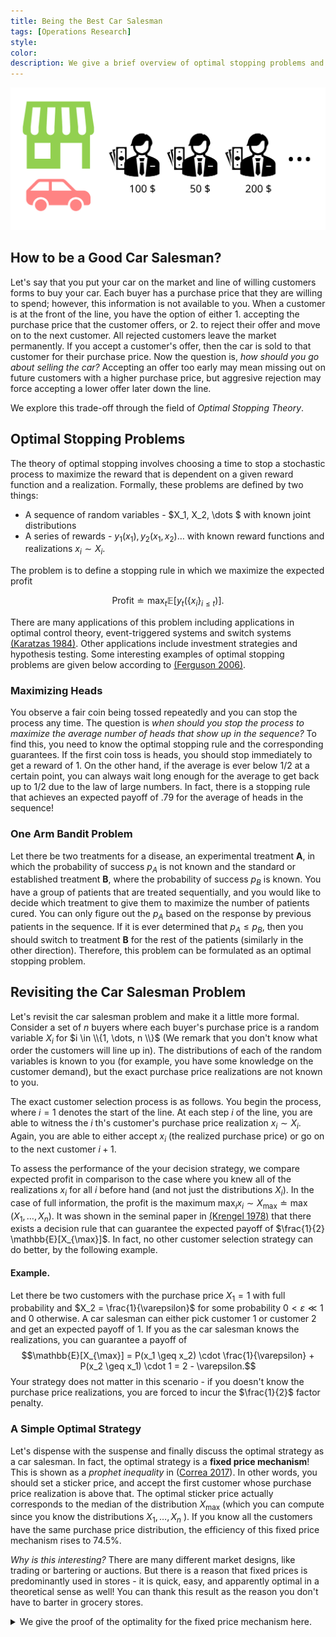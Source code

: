 ```yaml
---
title: Being the Best Car Salesman
tags: [Operations Research]
style: 
color: 
description: We give a brief overview of optimal stopping problems and it's relevance to market design.
---
```



![Car Salesman Problem](/assets/images/optimal-stopping/market.svg)

## How to be a Good Car Salesman?
Let's say that you put your car on the market and line of willing customers forms to buy your car. Each buyer has a purchase price that they are willing to spend; however, this information is not available to you. When a customer is at the front of the line, you have the option of either 1. accepting the purchase price that the customer offers, or 2. to reject their offer and move on to the next customer. All rejected customers leave the market permanently. If you accept a customer's offer, then the car is sold to that customer for their purchase price. Now the question is, *how should you go about selling the car?* Accepting an offer too early may mean missing out on future customers with a higher purchase price, but aggresive rejection may force accepting a lower offer later down the line. 

We explore this trade-off through the field of *Optimal Stopping Theory*. 

## Optimal Stopping Problems

The theory of optimal stopping involves choosing a time to stop a stochastic process to maximize the reward that is dependent on a given reward function and a realization. Formally, these problems are defined by two things:

- A sequence of random variables - $X_1, X_2, \dots $  with known joint distributions
- A series of rewards - $y_1(x_1), y_2(x_1, x_2) \dots$ with known reward functions and realizations $x_i \sim X_i$.

The problem is to define a stopping rule in which we maximize the expected profit

$$
\text{Profit} \doteq \max_{t} \mathbb{E}[y_t(\{x_i\}_{i \leq t})].
$$

There are many applications of this problem including applications in optimal control theory, event-triggered systems and switch systems [(Karatzas 1984)](https://epubs.siam.org/doi/pdf/10.1137/0322054?casa_token=gnJrmcVlLR0AAAAA:ED-ywCViEeuPojrBoHVpvgdZGeNkqj57WbsS8_KdZnGmsxVTsYf8Hmn_Ha8aTXz7WVMzjny7jBs "Connections between optimal stopping and singular stochastic control I. Monotone follower problems"). Other applications include investment strategies and hypothesis testing. Some interesting examples of optimal stopping problems are given below according to [(Ferguson 2006)](https://www.math.ucla.edu/~tom/Stopping/Contents.html "Optimal Stopping and Applications").

### Maximizing Heads
You observe a fair coin being tossed repeatedly and you can stop the process any time. The question is *when should you stop the process to maximize the average number of heads that show up in the sequence?* To find this, you need to know the optimal stopping rule and the corresponding guarantees. If the first coin toss is heads, you should stop immediately to get a reward of $1$. On the other hand, if the average is ever below $1/2$ at a certain point, you can always wait long enough for the average to get back up to $1/2$ due to the law of large numbers. In fact, there is a stopping rule that achieves an expected payoff of $.79$ for the average of heads in the sequence!

### One Arm Bandit Problem
Let there be two treatments for a disease, an experimental treatment **A**, in which the probability of success $p_A$ is not known and the standard or established treatment **B**, where the probability of success $p_B$ is known. You have a group of patients that are treated sequentially, and you would like to decide which treatment to give them to maximize the number of patients cured. You can only figure out the $p_A$ based on the response by previous patients in the sequence. If it is ever determined that $p_A \leq p_B$, then you should switch to treatment **B** for the rest of the patients (similarly in the other direction). Therefore, this problem can be formulated as an optimal stopping problem.

## Revisiting the Car Salesman Problem

Let's revisit the car salesman problem and make it a little more formal. Consider a set of $n$ buyers where each buyer's purchase price is a random variable $X_i$ for $i \in \\{1, \dots, n \\}$ (We remark that you don't know what order the customers will line up in). The distributions of each of the random variables is known to you (for example, you have some knowledge on the customer demand), but the exact purchase price realizations are not known to you.

The exact customer selection process is as follows. You begin the process, where $i = 1$ denotes the start of the line. At each step $i$ of the line, you are able to witness the $i$ th's customer's purchase price realization $x_i \sim X_i$. Again, you are able to either accept $x_i$ (the realized purchase price) or go on to the next customer $i+1$.

To assess the performance of the your decision strategy, we compare expected profit in comparison to the case where you knew all of the realizations $x_i$ for all $i$ before hand (and not just the distributions $X_i$). In the case of full information, the profit is the maximum $\max_i x_i \sim X_{\max} \doteq \max(X_1, \dots, X_n)$. It was shown in the seminal paper in [(Krengel 1978)](https://projecteuclid.org/journalArticle/Download?urlid=bams%2F1183538915 "On semiamarts, amarts, and processes with finite value") that there exists a decision rule that can guarantee the expected payoff of $\frac{1}{2} \mathbb{E}[X_{\max}]$. In fact, no other customer selection strategy can do better, by the following example. 


#### Example.
Let there be two customers with the purchase price $X_1 = 1$ with full probability and $X_2 = \frac{1}{\varepsilon}$ for some probability $0 < \varepsilon \ll 1$ and $0$ otherwise. A car salesman can either pick customer 1 or customer 2 and get an expected payoff of $1$. If you as the car salesman knows the realizations, you can guarantee a payoff of 
$$\mathbb{E}[X_{\max}] = P(x_1 \geq x_2) \cdot \frac{1}{\varepsilon} +  P(x_2 \geq x_1) \cdot 1 = 2 - \varepsilon.$$ 
Your strategy does not matter in this scenario - if you doesn't know the purchase price realizations, you are forced to incur the $\frac{1}{2}$ factor penalty.

### A Simple Optimal Strategy

Let's dispense with the suspense and finally discuss the optimal strategy as a car salesman. In fact, the optimal strategy is a **fixed price mechanism**! This is shown as a *prophet inequality* in ([Correa 2017](https://dl.acm.org/doi/pdf/10.1145/3033274.3085137?casa_token=z8OTTHJQSlQAAAAA:gEQPBy311IJaRIRbJlANJP7-pu6AsMF-V17R5sAVsu32ezcRIMGCu3ZIcpD3fTc9DTARa1jWhUytyQ "Posted Price Mechanisms for a Random Stream of Customers")). In other words, you should set a sticker price, and accept the first customer whose purchase price realization is above that. The optimal sticker price actually corresponds to the median of the distribution $X_{\max}$ (which you can compute since you know the distributions $X_1, \dots, X_n$ ). If you know all the customers have the same purchase price distribution, the efficiency of this fixed price mechanism rises to $74.5\%$.

*Why is this interesting?* There are many different market designs, like trading or bartering or auctions. But there is a reason that fixed prices is predominantly used in stores - it is quick, easy, and apparently optimal in a theoretical sense as well! You can thank this result as the reason you don't have to barter in grocery stores.

<details>
  <summary>We give the proof of the optimality for the fixed price mechanism here.</summary>

Let $\mathbb{E}[X_\mathrm{alg}]$ denote the expected profit according to the fixed price algorithm at the median value. Then we have the following set of inequalities.
$$\mathbb{E}[X_\mathrm{alg}] = \mathbb{E}_i[\mathbb{E}[X_\mathrm{alg}| X_i \text{ is first item with value above } M]] \ + $$
$$ \mathbb{E}[X_\mathrm{alg} | X_{\max} \leq M] P(X_{\max} < M)  $$
$$ = \mathbb{E}_i[\mathbb{E}[X_i| X_i \text{ is first item with value above } M]] $$
$$ = \mathbb{E}_i[\mathbb{E}[X_i- M + M| X_i \text{ is first item with value above } M]] $$
$$ = M \cdot P(X_{\max} \geq M) + \mathbb{E}_i[\mathbb{E}[X_i - M| X_i \text{ is first item with value above } M]] $$
$$ = M \cdot P(X_{\max} \geq M) + \sum_{i=1}^{n} \mathbb{E}[X_i - M| X_i \geq M] \cdot P(\bigwedge_{j < i}X_j \leq M) P(X_i \geq M) $$
$$ = M \cdot P(X_{\max} \geq M) + \sum_{i=1}^{n} \mathbb{E}[(X_{i}-M)^+] \cdot P(\bigwedge_{j < i}X_j \leq M) $$
$$ \geq M \cdot P(X_{\max} \geq \mathrm{M}) + \sum_{i=1}^{n} \mathbb{E}[(X_{i}-M)^+] \cdot P(X_{\max} \leq M) $$
$$ \geq M \cdot P(X_{\max} \geq \mathrm{M}) + \mathbb{E}[(X_{\max}-M)^+] \cdot P(X_{\max} \leq M) $$
$$ \geq \mathbb{E}[X_{\max}]/2.$$

Here we use the notation $\mathbb{E}[(X_{i}-M)^+] \equiv \mathbb{E}[\max\{X_{i}-M, 0\}]$. Note that

$$ \mathbb{E}[(X_{i}-M)^+] = \mathbb{E}[(X_{i}-M)^+ | X_i \leq M] P(X_i \leq M) \ + $$
$$ \mathbb{E}[(X_{i}-M)^+ | X_i \geq M] P(X_i \geq M) $$
$$ = \mathbb{E}[X_{i}-M | X_i \geq M] P(X_i \geq M). $$
</details>
